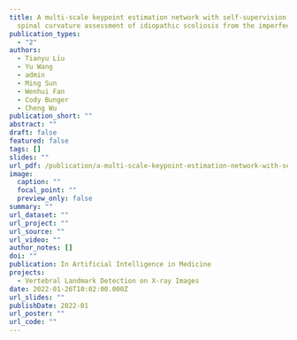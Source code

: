 ```yaml
---
title: A multi-scale keypoint estimation network with self-supervision for
  spinal curvature assessment of idiopathic scoliosis from the imperfect dataset
publication_types:
  - "2"
authors:
  - Tianyu Liu
  - Yu Wang
  - admin
  - Ming Sun
  - Wenhui Fan
  - Cody Bunger
  - Cheng Wu
publication_short: ""
abstract: ""
draft: false
featured: false
tags: []
slides: ""
url_pdf: /publication/a-multi-scale-keypoint-estimation-network-with-self-supervision-for-spinal-curvature-assessment-of-idiopathic-scoliosis-from-the-imperfect-dataset/AI_in_Medicine.pdf
image:
  caption: ""
  focal_point: ""
  preview_only: false
summary: ""
url_dataset: ""
url_project: ""
url_source: ""
url_video: ""
author_notes: []
doi: ""
publication: In Artificial Intelligence in Medicine
projects:
  - Vertebral Landmark Detection on X-ray Images
date: 2022-01-26T10:02:00.000Z
url_slides: ""
publishDate: 2022-01
url_poster: ""
url_code: ""
---
```

